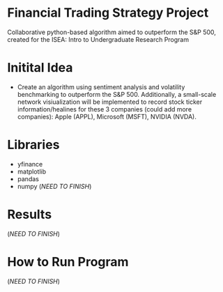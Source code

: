 # Financial Trading Strategy Project
Collaborative python-based algorithm aimed to outperform the S&amp;P 500, created for the ISEA: Intro to Undergraduate Research Program

# Initital Idea
- Create an algorithm using sentiment analysis and volatility benchmarking to outperform the S&P 500. Additionally, a small-scale network visiualization will be implemented to record stock ticker information/healines for these 3 companies (could add more companies): Apple (APPL), Microsoft (MSFT), NVIDIA (NVDA). 

# Libraries
- yfinance
- matplotlib
- pandas
- numpy
(*NEED TO FINISH*)

# Results
(*NEED TO FINISH*)

# How to Run Program
(*NEED TO FINISH*)
